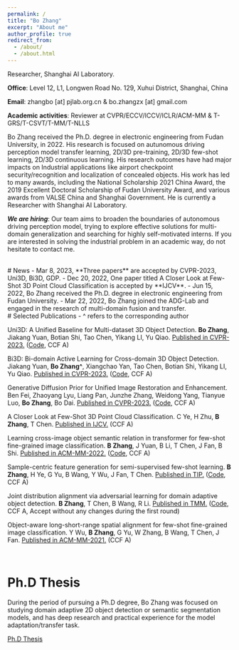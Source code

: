 ```yaml
---
permalink: /
title: "Bo Zhang"
excerpt: "About me"
author_profile: true
redirect_from: 
  - /about/
  - /about.html
---
```


Researcher, Shanghai AI Laboratory.

**Office**: Level 12, L1, Longwen Road No. 129, Xuhui District, Shanghai, China

**Email**: zhangbo [at] pjlab.org.cn & bo.zhangzx [at] gmail.com

**Academic activities**: Reviewer at CVPR/ECCV/ICCV/ICLR/ACM-MM & T-GRS/T-CSVT/T-MM/T-NLLS

Bo Zhang received the Ph.D. degree in electronic engineering from Fudan University, in 2022. His research is focused on autunomous driving perception model transfer learning, 2D/3D pre-training, 2D/3D few-shot learning, 2D/3D continuous learning. His research outcomes have had major impacts on Industrial applications like airport checkpoint security/recognition and localization of concealed objects. His work has led to many awards, including the National Scholarship 2021 China Award, the 2019 Excellent Doctoral Scholarship of Fudan University Award, and various awards from VALSE China and Shanghai Government. He is currently a Researcher with Shanghai AI Laboratory.

***We are hiring***:  Our team aims to broaden the boundaries of autonomous driving perception model, trying to explore effective solutions for multi-domain generalization and searching for highly self-motivated interns. If you are interested in solving the industrial problem in an academic way, do not hesitate to contact me.

<br/>
# News
- Mar 8, 2023, **Three papers** are accepted by CVPR-2023, Uni3D, Bi3D, GDP.
- Dec 20, 2022, One paper titled A Closer Look at Few-Shot 3D Point Cloud Classification is accepted by **IJCV**.
- Jun 15, 2022, Bo Zhang received the Ph.D. degree in electronic engineering from Fudan University.
- Mar 22, 2022, Bo Zhang joined the ADG-Lab and engaged in the research of multi-domain fusion and transfer.


<br/>
# Selected Publications
- ^ refers to the corresponding author

Uni3D: A Unified Baseline for Multi-dataset 3D Object Detection. **Bo Zhang**, Jiakang Yuan, Botian Shi, Tao Chen, Yikang LI, Yu Qiao. <u>Published in CVPR-2023.</u> ([Code](https://github.com/PJLab-ADG/3DTrans), CCF A)

Bi3D: Bi-domain Active Learning for Cross-domain 3D Object Detection. Jiakang Yuan, **Bo Zhang^**, Xiangchao Yan, Tao Chen, Botian Shi, Yikang LI, Yu Qiao. <u>Published in CVPR-2023.</u> ([Code](https://github.com/PJLab-ADG/3DTrans), CCF A)

Generative Diffusion Prior for Unified Image Restoration and Enhancement. Ben Fei, Zhaoyang Lyu, Liang Pan, Junzhe Zhang, Weidong Yang, Tianyue Luo, **Bo Zhang**, Bo Dai. <u>Published in CVPR-2023.</u> ([Code](https://github.com/PJLab-ADG/3DTrans), CCF A)

A Closer Look at Few-Shot 3D Point Cloud Classification. C Ye, H Zhu, **B Zhang**, T Chen. <u>Published in IJCV.</u> (CCF A)

Learning cross-image object semantic relation in transformer for few-shot fine-grained image classification. **B Zhang**, J Yuan, B Li, T Chen, J Fan, B Shi. <u>Published in ACM-MM-2022.</u> ([Code](https://github.com/JiakangYuan/HelixFormer), CCF A)

Sample-centric feature generation for semi-supervised few-shot learning. **B Zhang**, H Ye, G Yu, B Wang, Y Wu, J Fan, T Chen. <u>Published in TIP.</u> ([Code](https://github.com/BOBrown/CCDA_LGFA), CCF A)

Joint distribution alignment via adversarial learning for domain adaptive object detection. **B Zhang**, T Chen, B Wang, R Li. <u>Published in TMM.</u> ([Code](https://github.com/BOBrown/JADF-caffe), CCF A, Accept without any changes during the first round)

Object-aware long-short-range spatial alignment for few-shot fine-grained image classification. Y Wu, **B Zhang**, G Yu, W Zhang, B Wang, T Chen, J Fan. <u>Published in ACM-MM-2021.</u> (CCF A)

<br/>

# Ph.D Thesis
During the period of pursuing a Ph.D degree, Bo Zhang was focused on studying domain adaptive 2D object detection or semantic segmentation models, and has deep research and practical experience for the model adaptation/transfer task.

[Ph.D Thesis](https://drive.google.com/file/d/1CceNJTwc_QN6B3aE1rIscS65f4dYQdwF/view?usp=share_link)